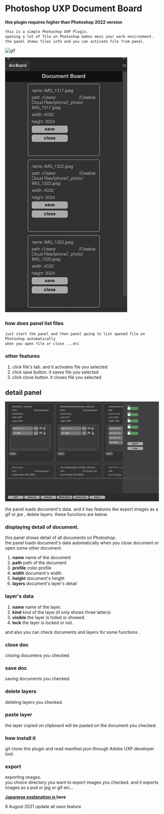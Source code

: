 # Photoshop UXP Document Board

**this plugin requires higher than Photoshop 2022 version**

    this is a simple Photoshop UXP Plugin.
    opening a lot of file on Photoshop makes mess your work environment.
    the panel shows files info and you can activate file from panel.


![gif](./readmeImg/docBoard.gif)

![main panel](./readmeImg/docBoardPanel.png)

### how does panel list files

    just start the panel and then panel going to list opened file on Photoshop automatically
    when you open file or close ...etc


### other features


1. click file's tab. and it activates file you selected
2. click save button. it saves file you selected
3. click close button. it closes file you selected


## detail panel

![detail panel](./readmeImg/detailList.jpg)

the panel loads document's data. and it has features like export images as a gif or jpe , delete layers.
these functions are below.

### displaying detail of document.

this panel shows detail of all documents on Photoshop.  
the panel loads document's data automatically when you close document or open some other document.

1. **name** name of the document
2. **path** path of the document
3. **profile** color profile
4. **width** document's width
5. **height** document's height
6. **layers** document's layer's detail

### layer's data

1. **name** name of the layer.
2. **kind** kind of the layer.(it only shows three latters)
3. **visible** the layer is hided or showed.
4. **lock** the layer is locked or not.

and also you can check documents and layers for some functions .

### close doc
closing documens you checked.

### save doc
saving documents you checked.

### delete layers
deleting layers you checked.

### paste layer
the layer copied on clipboard will be pasted on the document you checked.

### how install it
git clone this plugin and read manifest.json through Adobe UXP developer tool.

### export
exporting images.  
you choice directory you want to export images you checked.
and it exports images as a psd or jpg or gif etc...


**[Japanese explanation is ](https://kawano-shuji.com/justdiary/2021/07/01/photoshop-uxpplugin-documentboard/)here**


8 August 2021 update all save feature